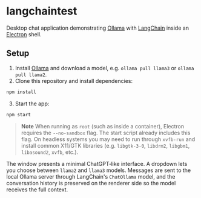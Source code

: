 # langchaintest

Desktop chat application demonstrating [Ollama](https://github.com/jmorganca/ollama) with [LangChain](https://github.com/hwchase17/langchain) inside an [Electron](https://www.electronjs.org/) shell.

## Setup

1. Install [Ollama](https://ollama.ai/) and download a model, e.g. `ollama pull llama3` or `ollama pull llama2`.
2. Clone this repository and install dependencies:

```bash
npm install
```

3. Start the app:

```bash
npm start
```

> **Note**
> When running as `root` (such as inside a container), Electron requires the `--no-sandbox` flag. The start script already includes this flag. On headless systems you may need to run through `xvfb-run` and install common X11/GTK libraries (e.g. `libgtk-3-0`, `libdrm2`, `libgbm1`, `libasound2`, `xvfb`, etc.).

The window presents a minimal ChatGPT‑like interface. A dropdown lets you choose between `llama2` and `llama3` models. Messages are sent to the local Ollama server through LangChain's `ChatOllama` model, and the conversation history is preserved on the renderer side so the model receives the full context.
